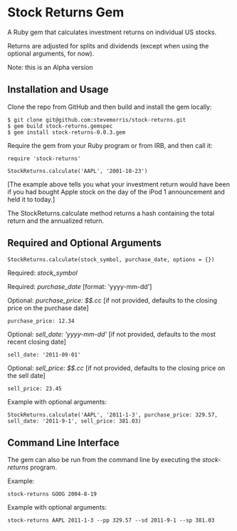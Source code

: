 # Stock Returns Gem

A Ruby gem that calculates investment returns on individual US stocks.

Returns are adjusted for splits and dividends (except when using the optional arguments, for now).

Note: this is an Alpha version

## Installation and Usage

Clone the repo from GitHub and then build and install the gem locally:

    $ git clone git@github.com:stevemorris/stock-returns.git
    $ gem build stock-returns.gemspec
    $ gem install stock-returns-0.0.3.gem

Require the gem from your Ruby program or from IRB, and then call it:

    require 'stock-returns'
    
    StockReturns.calculate('AAPL', '2001-10-23')

[The example above tells you what your investment return would have been if you had bought Apple stock on the day of the iPod 1 announcement and held it to today.]

The StockReturns.calculate method returns a hash containing the total return and the annualized return.

## Required and Optional Arguments

    StockReturns.calculate(stock_symbol, purchase_date, options = {})
    
Required: *stock_symbol*

Required: *purchase_date* [format: 'yyyy-mm-dd']

Optional: *purchase_price: $$.cc* [if not provided, defaults to the closing price on the purchase date]

    purchase_price: 12.34

Optional: *sell_date: 'yyyy-mm-dd'* [if not provided, defaults to the most recent closing date]

    sell_date: '2011-09-01'

Optional: *sell_price: $$.cc*  [if not provided, defaults to the closing price on the sell date]

    sell_price: 23.45

Example with optional arguments:

    StockReturns.calculate('AAPL', '2011-1-3', purchase_price: 329.57, sell_date: '2011-9-1', sell_price: 381.03)

## Command Line Interface

The gem can also be run from the command line by executing the *stock-returns* program.

Example:

    stock-returns GOOG 2004-8-19

Example with optional arguments:

    stock-returns AAPL 2011-1-3 --pp 329.57 --sd 2011-9-1 --sp 381.03
